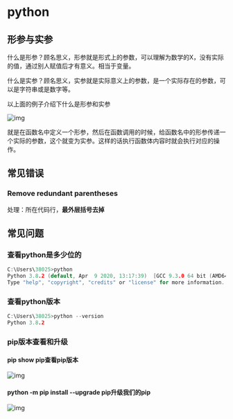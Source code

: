 # python
## 形参与实参

什么是形参？顾名思义，形参就是形式上的参数，可以理解为数学的X，没有实际的值，通过别人赋值后才有意义。相当于变量。

什么是实参？顾名思义，实参就是实际意义上的参数，是一个实际存在的参数，可以是字符串或是数字等。

 以上面的例子介绍下什么是形参和实参

![img](E:\58_typora\04_pic_folder\0.5606283926539379.png)

就是在函数名中定义一个形参，然后在函数调用的时候，给函数名中的形参传递一个实际的参数，这个就变为实参。这样的话执行函数体内容时就会执行对应的操作。

## 常见错误

### Remove redundant parentheses

处理：所在代码行，**最外层括号去掉**

## 常见问题

### 查看python是多少位的

```c
C:\Users\38025>python
Python 3.8.2 (default, Apr  9 2020, 13:17:39)  [GCC 9.3.0 64 bit (AMD64)] on win32
Type "help", "copyright", "credits" or "license" for more information.
```

### 查看python版本

```c
C:\Users\38025>python --version
Python 3.8.2
```

### pip版本查看和升级

#### pip show pip查看pip版本

![img](https://img-blog.csdnimg.cn/20181116093914983.png?x-oss-process=image/watermark,type_ZmFuZ3poZW5naGVpdGk,shadow_10,text_aHR0cHM6Ly9ibG9nLmNzZG4ubmV0L3FxXzM4MTYxMDQw,size_16,color_FFFFFF,t_70)

#### python -m pip install --upgrade pip升级我们的pip

![img](https://img-blog.csdnimg.cn/20181116094328879.png?x-oss-process=image/watermark,type_ZmFuZ3poZW5naGVpdGk,shadow_10,text_aHR0cHM6Ly9ibG9nLmNzZG4ubmV0L3FxXzM4MTYxMDQw,size_16,color_FFFFFF,t_70)